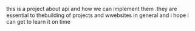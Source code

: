 this is a project about api and how we can implement them .they are essential to thebuilding of projects and wwebsites in general and i hope i can get to learn it on time 
